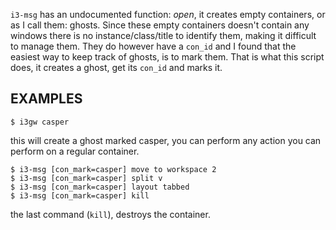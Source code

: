 `i3-msg` has an undocumented function: *open*, 
it creates empty containers, 
or as I call them: ghosts. 
Since these empty containers doesn't contain any windows 
there is no instance/class/title to identify them, 
making it difficult to manage them. 
They do however have a `con_id` 
and I found that the easiest way to keep track of ghosts, is to mark them. 
That is what this script does, 
it creates a ghost, 
get its `con_id` and marks it.

## EXAMPLES

`$ i3gw casper`  

this will create a ghost marked casper, 
you can perform any action you can perform on a regular container.

``` text
$ i3-msg [con_mark=casper] move to workspace 2
$ i3-msg [con_mark=casper] split v
$ i3-msg [con_mark=casper] layout tabbed
$ i3-msg [con_mark=casper] kill
```

the last command (`kill`), destroys the container.
